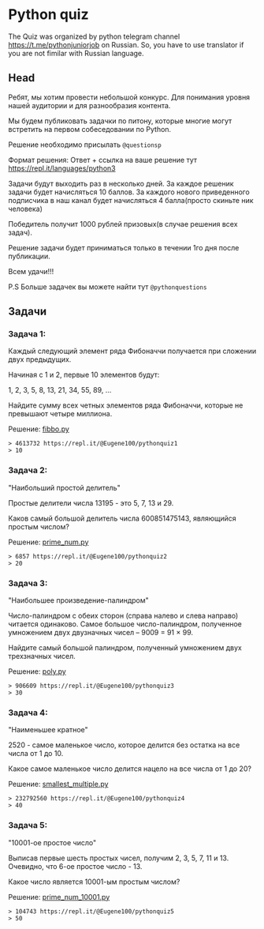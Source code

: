 # Python quiz

The Quiz was organized by python telegram channel https://t.me/pythonjuniorjob on Russian. So, you have to use translator if you are not fimilar with Russian language.

## Head

Ребят, мы хотим провести небольшой конкурс. Для понимания уровня нашей аудитории и для разнообразия контента.

Мы будем публиковать задачки по питону, которые многие могут встретить на первом собеседовании по Python.

Решение необходимо присылать `@questionsp`

Формат решения: Ответ + ссылка на ваше решение тут https://repl.it/languages/python3

Задачи будут выходить раз в несколько дней. За каждое решеник задачи будет начисляться 10 баллов. За каждого нового приведенного подписчика в наш канал будет начисляться 4 балла(просто скиньте ник человека)

Победитель получит 1000 рублей призовых(в случае решения всех задач).

Решение задачи  будет приниматься только в течении 1го дня после публикации.

Всем удачи!!!

P.S
Больше задачек вы можете найти тут `@pythonquestions`

## Задачи

### Задача 1:

Каждый следующий элемент ряда Фибоначчи получается при сложении двух предыдущих.

Начиная с 1 и 2, первые 10 элементов будут:

1, 2, 3, 5, 8, 13, 21, 34, 55, 89, ...

Найдите сумму всех четных элементов ряда Фибоначчи, которые не превышают четыре миллиона.

Решение: [fibbo.py](https://github.com/eugene100/python-quiz/blob/master/fibbo.py)

```
> 4613732 https://repl.it/@Eugene100/pythonquiz1
> 10
```

### Задача 2:

"Наибольший простой делитель"

Простые делители числа 13195 - это 5, 7, 13 и 29.

Каков самый большой делитель числа 600851475143, являющийся простым числом?

Решение: [prime_num.py](https://github.com/eugene100/python-quiz/blob/master/prime_num.py)

```
> 6857 https://repl.it/@Eugene100/pythonquiz2
> 20
```

### Задача 3:

"Наибольшее произведение-палиндром"

Число-палиндром с обеих сторон (справа налево и слева направо) читается одинаково. Самое большое число-палиндром, полученное умножением двух двузначных чисел – 9009 = 91 × 99.

Найдите самый большой палиндром, полученный умножением двух трехзначных чисел.

Решение: [poly.py](https://github.com/eugene100/python-quiz/blob/master/poly.py)

```
> 906609 https://repl.it/@Eugene100/pythonquiz3
> 30
```

### Задача 4:

"Наименьшее кратное"

2520 - самое маленькое число, которое делится без остатка на все числа от 1 до 10.

Какое самое маленькое число делится нацело на все числа от 1 до 20?


Решение: [smallest_multiple.py](https://github.com/eugene100/python-quiz/blob/master/smallest_multiple.py)

```
> 232792560 https://repl.it/@Eugene100/pythonquiz4
> 40
```

### Задача 5:

"10001-ое простое число"

Выписав первые шесть простых чисел, получим 2, 3, 5, 7, 11 и 13. Очевидно, что 6-ое простое число - 13.

Какое число является 10001-ым простым числом?


Решение: [prime_num_10001.py](https://github.com/eugene100/python-quiz/blob/master/prime_num_10001.py)

```
> 104743 https://repl.it/@Eugene100/pythonquiz5
> 50
```
